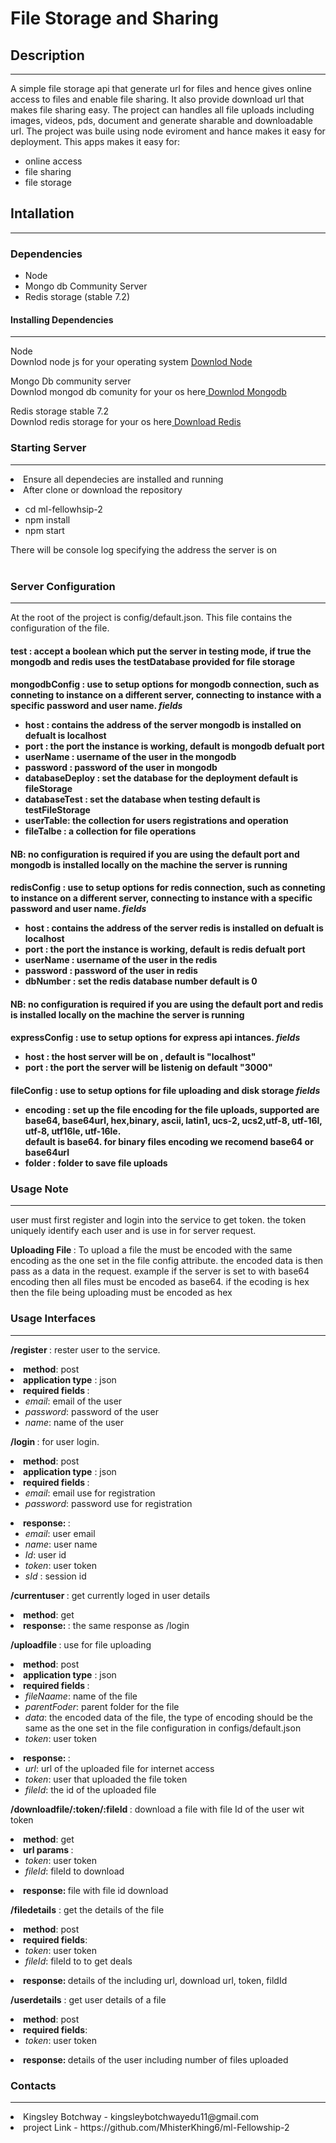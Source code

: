


# File Storage and Sharing


## Description 
<hr />

A simple file storage api that generate url for files and hence gives online access to files and enable file sharing. It also provide download url that makes file sharing easy. The project can handles all file uploads including images, videos, pds, document and generate sharable and downloadable url.
The project was buile using node eviroment and hance makes it easy for deployment.
This apps makes it easy for:
  - online access
  - file sharing
  - file storage
  


## Intallation
<hr />



### Dependencies

- Node 
- Mongo db Community Server 
- Redis storage (stable 7.2)
#### Installing Dependencies
<hr>
  <p>Node <br>Downlod node js for your operating system <a href="https://nodejs.org/en/download" target="_blank">Downlod Node</a> </p>
  <p>
  Mongo Db community server
   <br>Downlod mongod db comunity for your os  here<a href="https://www.mongodb.com/try/download/community" target="_blank"> Downlod Mongodb</a>
  </p>
  <p>
    Redis storage stable 7.2
   <br>Downlod redis storage for your os here<a href="https://redis.io/download/" target="_blank"> Download Redis</a>
  </p>
  
  ### Starting Server
  <hr />
<li>Ensure all dependecies are installed and running </li>
<li> After clone or download the repository </li>
<ul>
 <li> cd ml-fellowhsip-2 </li>
 <li> npm install </li>
 <li> npm start </li>
</ul>
 There will be console log specifying the address the server is on



<br />
<br />
<h3> Server Configuration </h3>
<hr />
At the root of the project is config/default.json. This file contains the configuration of the file.<br>
<p><h4><b>test</b> : accept a boolean which put the server in testing mode, if true the mongodb and redis uses the testDatabase provided for file storage </p>
<p><h4><b>mongodbConfig </b>: use to setup options for mongodb connection, such as conneting to instance on a different server,
connecting to instance with a specific password and user name. <em> fields </em>
<ul>
<li> <b>host </b>: contains the address of the server mongodb is installed on defualt is localhost </li>
<li><b>port </b>: the port the instance is working, default is mongodb defualt port </li>
<li> <b>userName </b>: username of the user in the mongodb</li>
<li> <b>password </b>: password of the user in mongodb</li>
<li><b>databaseDeploy </b>: set the database for the deployment default is fileStorage </li>
<li><b>databaseTest </b>: set the database when testing default is testFileStorage </li>
<li><b>userTable</b>: the collection for users registrations and operation</li>
<li><b>fileTalbe </b>: a collection for file operations</li>
</ul>
<h4>NB: no configuration is required if you are using the default port and mongodb is installed locally on the machine the server is running </h4>
</p>


<p><h4><b>redisConfig </b>: use to setup options for redis connection, such as conneting to instance on a different server,
connecting to instance with a specific password and user name. <em> fields </em>
<ul>
<li> <b>host </b>: contains the address of the server redis is installed on defualt is localhost </li>
<li><b>port </b>: the port the instance is working, default is redis defualt port </li>
<li> <b>userName </b>: username of the user in the redis</li>
<li> <b>password </b>: password of the user in redis</li>
<li><b>dbNumber </b>: set the redis database number default is 0</li>
</ul>
<h4>NB: no configuration is required if you are using the default port and redis is installed locally on the machine the server is running </h4>
</p>

<p><h4><b>expressConfig </b>: use to setup options for express api intances. <em> fields </em>
<ul>
<li> <b>host </b>: the host server will be  on , default is "localhost"</li>
<li><b>port </b>: the port the server will be listenig on default "3000"</li>
</ul>
</p>

<p><h4><b>fileConfig </b>: use to setup options for file uploading and disk storage <em> fields </em>
<ul>
<li> <b>encoding </b>: set up the file encoding for the file uploads, supported are base64, base64url, hex,binary, ascii, latin1, ucs-2, ucs2,utf-8, utf-16l, utf-8, utf16le, utf-16le. <br>
default is base64. for binary files encoding we recomend base64 or base64url </li>
<li><b>folder </b>: folder to save file uploads</li>
</ul>
</p>

### Usage Note
<hr />
user must first register and login into the service to get token. the token uniquely identify each user and is use in for server request.
<p><b>Uploading File </b>: To upload a file the must be encoded with the same encoding as the one set in the file config attribute. the encoded data is then pass as a data in the request. example if the server is set to with base64 encoding then all files must be encoded as base64. if the ecoding is hex then the file being uploading must be encoded as hex </p>

### Usage Interfaces
<hr />
<p><b>/register </b> : rester user to the service.
<li><b>method</b>:  post </li> 
<li><b>application type</b> : json </li>
<li><b>required fields </b> : 
<ul>
    <li><i>email</i>: email of the user </li>
    <li><i>password</i>: password of the user</li>
    <li><i>name</i>:  name of the user</li>
 </ul>
</li>
</p>

<p><b>/login </b> : for user login.
<li><b>method</b>:  post </li> 
<li><b>application type</b> : json </li>
<li><b>required fields </b> :
  <ul>
    <li><i>email</i>: email use for registration</li>
    <li><i>password</i>: password use for registration</li>
 </ul>
 </li>
<li><b>response: </b>:
  <ul>
    <li><i>email</i>: user email </li>
    <li><i>name</i>: user name</li>
    <li><i>Id</i>: user id</li>
    <li><i>token</i>: user token</li>
    <li><i>sId </i>: session id </li>
 </ul>
</li>
</p>

<p><b>/currentuser </b> : get currently loged in user details 
<li><b>method</b>:  get </li> 
<li><b>response: </b>: the same response as /login
</li>
</p>

<p><b>/uploadfile </b> : use for file uploading 
<li><b>method</b>:  post </li> 
<li><b>application type</b> : json </li>
<li><b>required fields </b>: 
 <ul>
    <li><i>fileNaame</i>: name of the file </li>
    <li><i>parentFoder</i>: parent folder for the file</li>
    <li><i>data</i>: the encoded data of the file, the type of encoding should be the same as the one set in the file configuration in configs/default.json</li>
    <li><i>token</i>: user token</li>
 </ul>
<p>
<li><b>response: </b>:
  <ul>
    <li><i>url</i>: url of the uploaded file for internet access</li>
    <li><i>token</i>: user that uploaded the file token</li>
    <li><i>fileId</i>: the id of the uploaded file</li>
 </ul>
</li>
</p>


<p><b>/downloadfile/:token/:fileId </b> : download a file with file Id of the user wit token
<li><b>method</b>:  get</li> 
<li><b>url params </b>: 
 <ul>
    <li><i>token</i>: user token </li>
    <li><i>fileId</i>: fileId to download</li>
    </li>
 </ul>
<p>
<li><b>response: </b> file with file id download</li>
</p>

<p><b>/filedetails</b> : get the details of the file
<li><b>method</b>:  post </li> 
<li><b>required fields</b>:
 <ul>
    <li><i>token</i>: user token </li>
    <li><i>fileId</i>: fileId to to get deals</li>
    </li>
 </ul>
<p>
<li><b>response: </b> details of the including url, download url, token, fildId</li>
</p>

<p><b>/userdetails</b> : get user details of a file
<li><b>method</b>:  post </li> 
<li><b>required fields</b>:
 <ul>
    <li><i>token</i>: user token </li>
    </li>
 </ul>
<p>
<li><b>response: </b> details of the user including number of files uploaded</li>
</p>

### Contacts
<hr>
<li>Kingsley Botchway - kingsleybotchwayedu11@gmail.com</li>
<li>project Link -  https://github.com/MhisterKhing6/ml-Fellowship-2</li>

